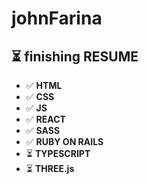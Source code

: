 # johnFarina
## ⏳ **finishing RESUME**

- ✅ **HTML**
- ✅ **CSS**
- ✅ **JS**
- ✅ **REACT**
- ✅ **SASS**
- ✅ **RUBY ON RAILS**
- ⏳ **TYPESCRIPT**
- ⏳ **THREE.js**


